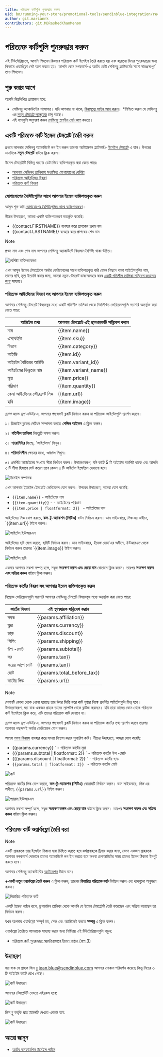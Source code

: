 ```yaml
---
title: পরিত্যক্ত কার্টগুলি পুনরুদ্ধার করুন
uid: bn/running-your-store/promotional-tools/sendinblue-integration/recover-abandoned-carts
author: git.mariannk
contributors: git.MDRashedKhanMenon
---
```

# পরিত্যক্ত কার্টগুলি পুনরুদ্ধার করুন

এই টিউটোরিয়ালে, আপনি শিখবেন কিভাবে পরিত্যক্ত কার্ট ইমেইল তৈরি করতে হয় এবং হারানো বিক্রয় পুনরুদ্ধারের জন্য কিভাবে ওয়ার্কফ্লো সেট আপ করতে হয়। আপনি কোন নপকমার্স-এ অর্ডার ডেটা সেন্ডিনব্লু প্ল্যাটফর্মের সাথে সামঞ্জস্যপূর্ণ তাও শিখবেন।

## শুরু করার আগে

আপনি নিম্নলিখিত প্রয়োজন হবে:
* সেন্ডিনব্লু অ্যাকাউন্টের শংসাপত্র। যদি আপনার না থাকে, [বিনামূল্যে সাইন আপ করুন](https://app.sendinblue.com/account/register/?utm_source=nopcommerce_plugin&utm_medium=plugin&utm_campaign=module_link)।
*নিশ্চিত করুন যে সেন্ডিনব্লু এর [নতুন টেমপ্লেট ল্যাঙ্গুয়েজ](https://help.sendinblue.com/hc/en-us/articles/360000659260?utm_source=nopcommerce_plugin&utm_medium=plugin&utm_campaign=module_link) চালু আছে।
* এই ধাপগুলি অনুসরণ করুন [সেন্ডিনব্লু প্লাগইন সেট আপ](xref:bn/running-your-store/promotional-tools/sendinblue-integration/set-up-sendinblue-plugin) করতে।

## একটি পরিত্যক্ত কার্ট ইমেল টেমপ্লেট তৈরি করুন

প্রথমে আপনার সেন্ডিনব্লু অ্যাকাউন্টে লগ ইন করুন তারপর অটোমেশন প্ল্যাটফর্ম> [ইমেইল টেমপ্লেট](https://my.sendinblue.com/camp/lists/template?utm_source=nopcommerce_plugin&utm_medium=plugin&utm_campaign=module_link) এ যান। উপরের ডানদিকে **নতুন টেমপ্লেট** বাটনে ক্লিক করুন।

ইমেল টেমপ্লেটটি বিভিন্ন ধরণের ডেটা দিয়ে ব্যক্তিগতকৃত করা যেতে পারে:

* [আপনার সেন্ডিনব্লু তালিকায় সংরক্ষিত যোগাযোগের বৈশিষ্ট্য](#personalize-your-email-with-contact-attributes)
* [পরিত্যক্ত আইটেমের বিবরণ](#personalize-your-email-with-the-abandoned-items-details)
* [পরিত্যক্ত কার্ট বিবরণ](#personalize-your-email-with-the-abandoned-cart-details)

### যোগাযোগের বৈশিষ্ট্যগুলির সাথে আপনার ইমেল ব্যক্তিগতকৃত করুন

আসুন শুরু করি [যোগাযোগের বৈশিষ্ট্যগুলির সাথে ব্যক্তিগতকরণ](https://help.sendinblue.com/hc/en-us/articles/360001008200?utm_source=nopcommerce_plugin&utm_medium=plugin&utm_campaign=module_link)।

নীচের উদাহরণে, আমরা একটি ব্যক্তিগতকরণ অন্তর্ভুক্ত করেছি:

* {{contact.FIRSTNAME}} ব্যবহার করে প্রাপকের প্রথম নাম
* {{contact.LASTNAME}} ব্যবহার করে প্রাপকের শেষ নাম

> [!NOTE]
> প্রথম নাম এবং শেষ নাম আপনার সেন্ডিনব্লু অ্যাকাউন্টে বিদ্যমান বৈশিষ্ট্য থাকা উচিত।

![বৈশিষ্ট্য ব্যক্তিগতকরণ](_static/recover-abandoned-carts/attribute-personalization.gif)

এখন আসুন ইমেল টেমপ্লেটকে অর্ডার ভেরিয়েবলের সাথে ব্যক্তিগতকৃত করি যেমন পিছনে থাকা আইটেমগুলির নাম, তাদের ছবি, মূল্য ইত্যাদি করার জন্য, আমরা *নতুন টেমপ্লেট ভাষা* ব্যবহার করব [একটি গতিশীল তালিকা সন্নিবেশ করানোর জন্য](https://help.sendinblue.com/hc/en-us/articles/360000887379-Inserting-a-dynamic-list-in-the-Drag-Drop-editor-NEW-?utm_source=nopcommerce_plugin&utm_medium=plugin&utm_campaign=module_link) সাহায্য।

### পরিত্যক্ত আইটেমের বিবরণ সহ আপনার ইমেল ব্যক্তিগতকৃত করুন

আপনার সেন্ডিনব্লু টেমপ্লেট বিষয়বস্তুর মধ্যে একটি গতিশীল তালিকা থেকে নিম্নলিখিত ভেরিয়েবলগুলি সরাসরি অন্তর্ভুক্ত করা যেতে পারে:

| আইটেম তথ্য | আপনার টেমপ্লেটে এই স্থানধারকটি সন্নিবেশ করান |
| ------------- | ------------- |
| নাম | {{item.name}} |
| এসকেইউ | {{item.sku}} |
| বিভাগ | {{item.category}} |
| আইডি | {{item.id}} |
| আইটেম বৈচিত্রের আইডি | {{item.variant_id}} |
| আইটেমের ভিন্নতার নাম | {{item.variant_name}} |
| মূল্য | {{item.price}} |
| পরিমাণ | {{item.quantity}} |
| কেনা আইটেমের স্টোরফ্রন্ট লিঙ্ক | {{item.url}} |
| ছবি | {{item.image}} |

*ড্র্যাগ অ্যান্ড ড্রপ এডিটর* এ, আপনার পছন্দসই ব্লকটি নির্বাচন করুন যা পরিত্যক্ত আইটেমগুলি প্রদর্শন করবে।

১। ডিজাইন ব্লকের সেটিংস সম্পাদনা করতে **পেন্সিল আইকন** এ ক্লিক করুন।

২। **গতিশীল তালিকা** বিকল্পটি সক্ষম করুন।

৩। **প্যারামিটার** ফিল্ডে, 'আইটেমস' লিখুন।

৪। **পরিবর্তনশীল** ক্ষেত্রের মধ্যে, `আইটেম` লিখুন।

৫। প্রদর্শিত আইটেমের সংখ্যার সীমা নির্ধারণ করুন। উদাহরণস্বরূপ, যদি কার্টে 5 টি আইটেম অবশিষ্ট থাকে এবং আপনি ৩ টি সীমা হিসাবে সেট করেন তবে কেবল ৩ টি আইটেম ইমেইলে দেখানো হবে।

![ইমেইল সম্পাদক](_static/recover-abandoned-carts/items.jpg)

এখন আপনার ইমেইল টেমপ্লেটে ভেরিয়েবল যোগ করুন। উপরের উদাহরণে, আমরা যোগ করেছি:
* `{{item.name}}` - আইটেমের নাম
* `{{item.quantity}}` - - আইটেমের পরিমাণ
* `{{item.price | floatformat: 2}} ` - আইটেমের দাম

আইটেমের লিঙ্ক যোগ করতে, **কল-টু-অ্যাকশন (সিটিএ)** বাটন নির্বাচন করুন। ডান সাইডবারে, *লিঙ্ক* এর অধীনে, `{{item.url}} টাইপ করুন।

![আইটেম.ইউআরএল](_static/recover-abandoned-carts/item-url.jpg)

আইটেমের ছবি যোগ করতে, ছবিটি নির্বাচন করুন। ডান সাইডবারে, *ইমেজ সোর্স* এর অধীনে, *ইউআরএল থেকে* নির্বাচন করুন তারপর `{{item.image}} টাইপ করুন।

![আইটেম.ছবি](_static/recover-abandoned-carts/item-image.jpg)

একবার আপনার নকশা সম্পন্ন হলে, সবুজ **সংরক্ষণ করুন এবং ছেড়ে যান** বোতামে ক্লিক করুন। তারপর **সংরক্ষণ করুন এবং সক্রিয় করুন** বাটনে ক্লিক করুন।

### পরিত্যক্ত কার্টের বিবরণ সহ আপনার ইমেল ব্যক্তিগতকৃত করুন

নিম্নোক্ত ভেরিয়েবলগুলি সরাসরি আপনার সেন্ডিনব্লু টেমপ্লেট বিষয়বস্তুর মধ্যে অন্তর্ভুক্ত করা যেতে পারে:

| কার্টের বিবরণ | এই স্থানধারক সন্নিবেশ করান |
| ------------- | ------------- |
| সম্বন্ধ | {{params.affiliation}} |
| মুদ্রা | {{params.currency}} |
| ছাড় | {{params.discount}} |
| শিপিং | {{params.shipping}} |
| উপ -মোট | {{params.subtotal}} |
| কর | {{params.tax}} |
| করের আগে মোট | {{params.tax}} |
| মোট | {{params.total_before_tax}} |
| কার্টের লিঙ্ক | {{params.url}} |

> [!NOTE]
> সেশনটি কোথা থেকে খোলা হয়েছে তার উপর ভিত্তি করে কার্ট পৃষ্ঠার লিঙ্কে প্রদর্শিত আইটেমগুলি ভিন্ন হবে। উদাহরণস্বরূপ, ধরা যাক একজন গ্রাহক তাদের ল্যাপটপ থেকে ব্রাউজ করছেন। যদি তারা তাদের ফোন থেকে পরিত্যক্ত কার্ট ইমেইলে ক্লিক করে, এটি তাদের পরিত্যক্ত কার্ট দেখাবে না।

*ড্র্যাগ অ্যান্ড ড্রপ এডিটর* এ, আপনার পছন্দসই ব্লকটি নির্বাচন করুন যা পরিত্যক্ত কার্টের তথ্য প্রদর্শন করবে তারপর আপনার পছন্দসই অর্ডার ভেরিয়েবল যোগ করুন।

আমরা [ভাসা বিন্যাস](https://help.sendinblue.com/hc/en-us/articles/360000268730?utm_source=nopcommerce_plugin&utm_medium=plugin&utm_campaign=module_link#numbers) ব্যবহার করে সংখ্যা বিন্যাস করার সুপারিশ করি। নীচের উদাহরণে, আমরা যোগ করেছি:

* {{params.currency}} ` - পরিত্যক্ত কার্টের মুদ্রা
* {{{params.subtotal | floatformat: 2}} ` - পরিত্যক্ত কার্টের উপ -মোট
* {{{params.discount | floatformat: 2}} ` - পরিত্যক্ত কার্টের ছাড়
* `{{params.total | floatformat: 2}} ` - পরিত্যক্ত কার্টের মোট

![কার্ট](_static/recover-abandoned-carts/cart.jpg)

পরিত্যক্ত কার্টের লিঙ্ক যোগ করতে, **কল-টু-অ্যাকশন (সিটিএ)** বোতামটি নির্বাচন করুন। ডান সাইডবারে, *লিঙ্ক* এর অধীনে, `{{params.url}}` টাইপ করুন।

![প্যারাম.ইউআরএল](_static/recover-abandoned-carts/url.jpg)

আপনার নকশা সম্পূর্ণ হলে, সবুজ **সংরক্ষণ করুন এবং ছেড়ে যান** বাটনে ক্লিক করুন। তারপর **সংরক্ষণ করুন এবং সক্রিয় করুন** বাটনে ক্লিক করুন।


## পরিত্যক্ত কার্ট ওয়ার্কফ্লো তৈরি করা

> [!NOTE]
> একটি গ্রাহককে তার ইমেইল ঠিকানা দ্বারা চিহ্নিত করতে হবে কর্মপ্রবাহকে ট্রিগার করার জন্য, যেমন একজন গ্রাহককে আপনার নপকমার্স দোকানে তাদের অ্যাকাউন্টে লগ ইন করতে হবে অথবা চেকআউটের সময় তাদের ইমেল ঠিকানা ইনপুট করতে হবে।

আপনার সেন্ডিনব্লু অ্যাকাউন্টের [অটোমেশন](https://automation.sendinblue.com/?utm_source=nopcommerce_plugin&utm_medium=plugin&utm_campaign=module_link) ট্যাবে যান।

**+একটি নতুন ওয়ার্কফ্লো তৈরি করুন** এ ক্লিক করুন, তারপর **বিস্তারিত পরিত্যক্ত কার্ট** নির্বাচন করুন এবং ধাপগুলো অনুসরণ করুন।

![বিস্তারিত পরিত্যক্ত কার্ট](_static/recover-abandoned-carts/detailed-abandoned-cart.jpg)

*একটি ইমেল পাঠান* ধাপে, ড্রপডাউন তালিকা থেকে আপনি যে ইমেল টেমপ্লেটটি তৈরি করেছেন এবং সক্রিয় করেছেন তা নির্বাচন করুন।

যখন আপনার ওয়ার্কফ্লো সম্পূর্ণ হয়, সেভ এবং অ্যাক্টিভেট করতে **সম্পন্ন** এ ক্লিক করুন।

ওয়ার্কফ্লো তৈরিতে আপনাকে সাহায্য করার জন্য নির্দ্বিধায় এই টিউটোরিয়ালগুলি পড়ুন:
* [পরিত্যক্ত কার্ট পুনরুদ্ধার: স্বয়ংক্রিয়ভাবে ইমেল পাঠান (ধাপ 3)](https://help.sendinblue.com/hc/en-us/articles/360002761299?utm_source=nopcommerce_plugin&utm_medium=plugin&utm_campaign=module_link)


## উদাহরণ

ধরা যাক যে গ্রাহক জিন ব্লু jean.blue@sendinblue.com আপনার দোকান পরিদর্শন করেছে কিন্তু নিচের ৩ টি আইটেম কার্টে রেখে গেছে।

![কার্ট উদাহরণ](_static/recover-abandoned-carts/cart-example.jpg)

আপনার টেমপ্লেটটি দেখতে এইরকম হবে:

![কার্ট উদাহরণ](_static/recover-abandoned-carts/template.jpg)

জিন ব্লু কর্তৃক প্রাপ্ত ইমেলটি দেখতে এরকম হবে:

![কার্ট উদাহরণ](_static/recover-abandoned-carts/email.jpg)


## আরো জানুন
* [অর্ডার কনফার্মেশন ইমেইল পাঠান](xref:bn/running-your-store/promotional-tools/sendinblue-integration/send-an-order-confirmation-email)